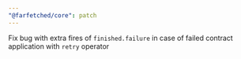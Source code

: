 ```yaml
---
"@farfetched/core": patch
---
```


Fix bug with extra fires of `finished.failure` in case of failed contract application with `retry` operator

